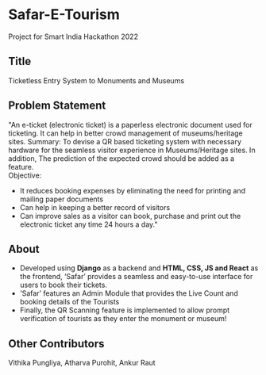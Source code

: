 # Safar-E-Tourism

Project for Smart India Hackathon 2022

## Title
Ticketless Entry System to Monuments and Museums

## Problem Statement
"An e-ticket (electronic ticket) is a paperless electronic document used for ticketing. It can help in better crowd management of museums/heritage sites. Summary: To devise a QR based ticketing system with necessary hardware for the seamless visitor experience in Museums/Heritage sites. In addition, The prediction of the expected crowd should be added as a feature. 
<br>
Objective: 
- It reduces booking expenses by eliminating the need for printing and mailing paper documents  
- Can help in keeping a better record of visitors 
- Can improve sales as a visitor can book, purchase and print out the electronic ticket any time 24 hours a day."

## About 
- Developed using **Django** as a backend and **HTML, CSS, JS and React** as the frontend, ‘Safar’ provides a seamless and easy-to-use interface for users to book their tickets.
- ’Safar’ features an Admin Module that provides the Live Count and booking details of the Tourists
- Finally, the QR Scanning feature is implemented to allow prompt verification of tourists as they enter the monument or museum!

## Other Contributors
Vithika Pungliya, Atharva Purohit, Ankur Raut
